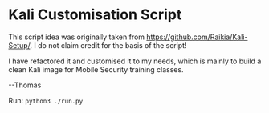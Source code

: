# Kali Customisation Script

This script idea was originally taken from https://github.com/Raikia/Kali-Setup/.  I do not claim credit for the basis of the script!

I have refactored it and customised it to my needs, which is mainly to build a clean Kali image for Mobile Security training classes.

--Thomas

Run:  `python3 ./run.py`
